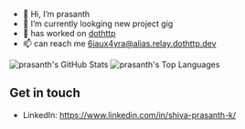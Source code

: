 - 👋 Hi, I’m prasanth
- 🌱 I’m currently lookging new project gig
- 💞️ has worked on [dothttp](https://docs.dothttp.dev)
- 📫 can reach me 6iaux4yra@alias.relay.dothttp.dev


![prasanth's GitHub Stats](https://github-readme-stats.vercel.app/api?username=cedric05&show_icons=true&count_private=true)
![prasanth's Top Languages](https://github-readme-stats.vercel.app/api/top-langs?username=cedric05&layout=compact)


## Get in touch
- LinkedIn: https://www.linkedin.com/in/shiva-prasanth-k/
